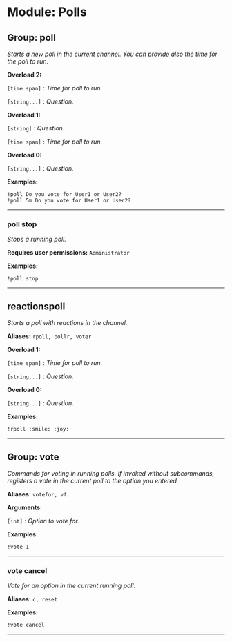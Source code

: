 # Module: Polls

## Group: poll
*Starts a new poll in the current channel. You can provide also the time for the poll to run.*

**Overload 2:**

`[time span]` : *Time for poll to run.*

`[string...]` : *Question.*

**Overload 1:**

`[string]` : *Question.*

`[time span]` : *Time for poll to run.*

**Overload 0:**

`[string...]` : *Question.*

**Examples:**

```
!poll Do you vote for User1 or User2?
!poll 5m Do you vote for User1 or User2?
```
---

### poll stop
*Stops a running poll.*

**Requires user permissions:**
`Administrator`

**Examples:**

```
!poll stop
```
---

## reactionspoll
*Starts a poll with reactions in the channel.*

**Aliases:**
`rpoll, pollr, voter`

**Overload 1:**

`[time span]` : *Time for poll to run.*

`[string...]` : *Question.*

**Overload 0:**

`[string...]` : *Question.*

**Examples:**

```
!rpoll :smile: :joy:
```
---

## Group: vote
*Commands for voting in running polls. If invoked without subcommands, registers a vote in the current poll to the option you entered.*

**Aliases:**
`votefor, vf`

**Arguments:**

`[int]` : *Option to vote for.*

**Examples:**

```
!vote 1
```
---

### vote cancel
*Vote for an option in the current running poll.*

**Aliases:**
`c, reset`

**Examples:**

```
!vote cancel
```
---

